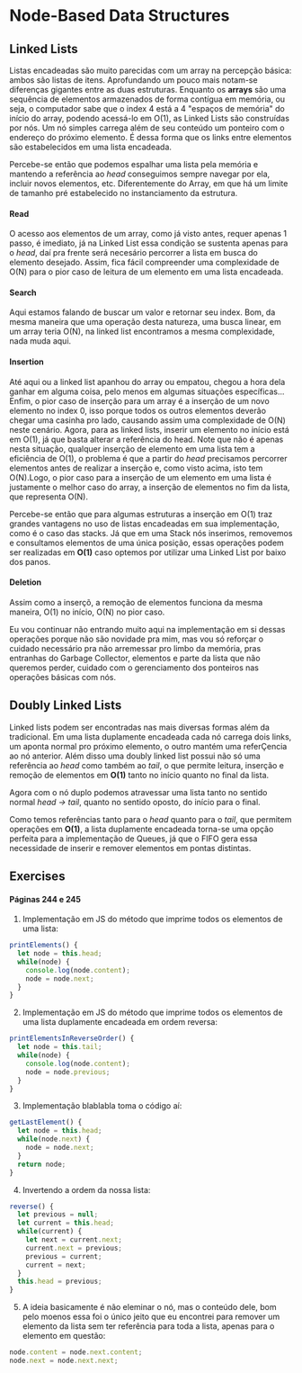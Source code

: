 # Node-Based Data Structures

## Linked Lists

Listas encadeadas são muito parecidas com um array na percepção básica: ambos são listas de itens. Aprofundando um pouco mais notam-se diferenças gigantes entre as duas estruturas. Enquanto os **arrays** são uma sequência de elementos armazenados de forma contígua em memória, ou seja, o computador sabe que o index 4 está a 4 "espaços de memória" do início do array, podendo acessá-lo em O(1), as Linked Lists são construídas por nós. Um nó simples carrega além de seu conteúdo um ponteiro com o endereço do próximo elemento. É dessa forma que os links entre elementos são estabelecidos em uma lista encadeada.

Percebe-se então que podemos espalhar uma lista pela memória e mantendo a referência ao *head* conseguimos sempre navegar por ela, incluir novos elementos, etc. Diferentemente do Array, em que há um limite de tamanho pré estabelecido no instanciamento da estrutura.

#### Read

O acesso aos elementos de um array, como já visto antes, requer apenas 1 passo, é imediato, já na Linked List essa condição se sustenta apenas para o *head*, daí pra frente será necesário percorrer a lista em busca do elemento desejado. Assim, fica fácil compreender uma complexidade de O(N) para o pior caso de leitura de um elemento em uma lista encadeada.

#### Search

Aqui estamos falando de buscar um valor e retornar seu index. Bom, da mesma maneira que uma operação desta natureza, uma busca linear, em um array teria O(N), na linked list encontramos a mesma complexidade, nada muda aqui.

#### Insertion

Até aqui ou a linked list apanhou do array ou empatou, chegou a hora dela ganhar em alguma coisa, pelo menos em algumas situações específicas... Enfim, o pior caso de inserção para um array é a inserção de um novo elemento no index 0, isso porque todos os outros elementos deverão chegar uma casinha pro lado, causando assim uma complexidade de O(N) neste cenário. Agora, para as linked lists, inserir um elemento no início está em O(1), já que basta alterar a referência do head. Note que não é apenas nesta situação, qualquer inserção de elemento em uma lista tem a eficiência de O(1), o problema é que a partir do *head* precisamos percorrer elementos antes de realizar a inserção e, como visto acima, isto tem O(N).Logo, o pior caso para a inserção de um elemento em uma lista é justamente o melhor caso do array, a inserção de elementos no fim da lista, que representa O(N).

Percebe-se então que para algumas estruturas a inserção em O(1) traz grandes vantagens no uso de listas encadeadas em sua implementação, como é o caso das stacks. Já que em uma Stack nós inserimos, removemos e consultamos elementos de uma única posição, essas operações podem ser realizadas em **O(1)** caso optemos por utilizar uma Linked List por baixo dos panos.

#### Deletion

Assim como a inserçõ, a remoção de elementos funciona da mesma maneira, O(1) no início, O(N) no pior caso.

Eu vou continuar não entrando muito aqui na implementação em si dessas operações porque não são novidade pra mim, mas vou só reforçar o cuidado necessário pra não arremessar pro limbo da memória, pras entranhas do Garbage Collector, elementos e parte da lista que não queremos perder, cuidado com o gerenciamento dos ponteiros nas operações básicas com nós.

## Doubly Linked Lists

Linked lists podem ser encontradas nas mais diversas formas além da tradicional. Em uma lista duplamente encadeada cada nó carrega dois links, um aponta normal pro próximo elemento, o outro mantém uma referÇencia ao nó anterior. Além disso uma doubly linked list possui não só uma referência ao *head* como também ao *tail*, o que permite leitura, inserção e remoção de elementos em **O(1)** tanto no início quanto no final da lista.

Agora com o nó duplo podemos atravessar uma lista tanto no sentido normal *head -> tail*, quanto no sentido oposto, do início para o final.

Como temos referências tanto para o *head* quanto para o *tail*, que permitem operações em **O(1)**, a lista duplamente encadeada torna-se uma opção perfeita para a implementação de Queues, já que o FIFO gera essa necessidade de inserir e remover elementos em pontas distintas.

## Exercises

#### Páginas 244 e 245

1. Implementação em JS do método que imprime todos os elementos de uma lista:
```js
printElements() {
  let node = this.head;
  while(node) {
    console.log(node.content);
    node = node.next;
  }
}
```

2. Implementação em JS do método que imprime todos os elementos de uma lista duplamente encadeada em ordem reversa:
```js
printElementsInReverseOrder() {
  let node = this.tail;
  while(node) {
    console.log(node.content);
    node = node.previous;
  }
}
```

3. Implementação blablabla toma o código aí:
```js
getLastElement() {
  let node = this.head;
  while(node.next) {
    node = node.next;
  }
  return node;
}
```

4. Invertendo a ordem da nossa lista:
```js
reverse() {
  let previous = null;
  let current = this.head;
  while(current) {
    let next = current.next;
    current.next = previous;
    previous = current;
    current = next;
  }
  this.head = previous;
}
```

5. A ideia basicamente é não eleminar o nó, mas o conteúdo dele, bom pelo moenos essa foi o único jeito que eu encontrei para remover um elemento da lista sem ter referência para toda a lista, apenas para o elemento em questão:
```js
node.content = node.next.content;
node.next = node.next.next;
```